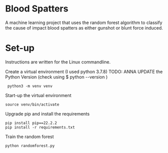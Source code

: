 # Blood Spatters
A machine learning project that uses the random forest algorithm to classify the cause of impact blood spatters as either gunshot or blunt force induced.



# Set-up

Instructions are written for the Linux commandline.

Create a virtual environment (I used python 3.7.8) 
TODO: ANNA UPDATE the Python Version (check using $ python --version )
```commandline
 python3 -m venv venv
```

Start-up the virtual environment
```commandline
source venv/bin/activate
```

Upgrade pip and install the requirements
```commandline
pip install pip==22.2.2
pip install -r requirements.txt
```

Train the random forest
```commandline
python randomforest.py
```


